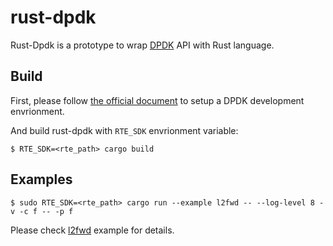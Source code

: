 # rust-dpdk

Rust-Dpdk is a prototype to wrap [DPDK](http://dpdk.org/) API with Rust language.

## Build

First, please follow [the official document](http://dpdk.org/doc/guides/linux_gsg/build_dpdk.html) to setup a DPDK development envrionment.

And build rust-dpdk with `RTE_SDK` envrionment variable:

```
$ RTE_SDK=<rte_path> cargo build
```

## Examples

```
$ sudo RTE_SDK=<rte_path> cargo run --example l2fwd -- --log-level 8 -v -c f -- -p f
```

Please check [l2fwd](rte/examples/l2fwd.rs) example for details.
